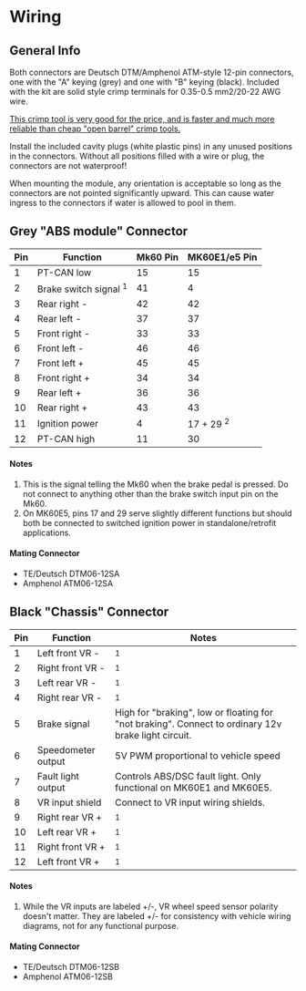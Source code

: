 # Wiring

## General Info

Both connectors are Deutsch DTM/Amphenol ATM-style 12-pin connectors, one with the "A" keying (grey) and one with "B" keying (black). Included with the kit are solid style crimp terminals for 0.35-0.5 mm2/20-22 AWG wire.

[This crimp tool is very good for the price, and is faster and much more reliable than cheap "open barrel" crimp tools.](https://www.amazon.com/gp/product/B07TW4X7JP/)

Install the included cavity plugs (white plastic pins) in any unused positions in the connectors. Without all positions filled with a wire or plug, the connectors are not waterproof!

When mounting the module, any orientation is acceptable so long as the connectors are not pointed significantly upward. This can cause water ingress to the connectors if water is allowed to pool in them.

## Grey "ABS module" Connector

| Pin | Function | Mk60 Pin | MK60E1/e5 Pin |
|--|--|--|--|
| 1 | PT-CAN low | 15 | 15 |
| 2 | Brake switch signal <sup>1</sup> | 41 | 4 |
| 3 | Rear right - | 42 | 42 |
| 4 | Rear left - | 37 | 37 |
| 5 | Front right - | 33 | 33 |
| 6 | Front left - | 46 | 46 |
| 7 | Front left + | 45 | 45 |
| 8 | Front right + | 34 | 34 |
| 9 | Rear left + | 36 | 36 |
| 10 | Rear right + | 43 | 43 |
| 11 | Ignition power | 4 | 17 + 29 <sup>2</sup> |
| 12 | PT-CAN high | 11 | 30 |

#### Notes

1. This is the signal telling the Mk60 when the brake pedal is pressed. Do not connect to anything other than the brake switch input pin on the Mk60.
2. On MK60E5, pins 17 and 29 serve slightly different functions but should both be connected to switched ignition power in standalone/retrofit applications.

#### Mating Connector
- TE/Deutsch DTM06-12SA
- Amphenol ATM06-12SA

## Black "Chassis" Connector

| Pin | Function | Notes |
|--|--|--|
| 1 | Left front VR - | <sup>1</sup> |
| 2 | Right front VR - | <sup>1</sup> |
| 3 | Left rear VR - | <sup>1</sup> |
| 4 | Right rear VR - | <sup>1</sup> |
| 5 | Brake signal | High for "braking", low or floating for "not braking". Connect to ordinary 12v brake light circuit.|
| 6 | Speedometer output | 5V PWM proportional to vehicle speed |
| 7 | Fault light output | Controls ABS/DSC fault light. Only functional on MK60E1 and MK60E5. |
| 8 | VR input shield | Connect to VR input wiring shields. |
| 9 | Right rear VR + | <sup>1</sup> |
| 10 | Left rear VR + | <sup>1</sup> |
| 11 | Right front VR + | <sup>1</sup> |
| 12 | Left front VR + | <sup>1</sup> |

#### Notes

1. While the VR inputs are labeled +/-, VR wheel speed sensor polarity doesn't matter. They are labeled +/- for consistency with vehicle wiring diagrams, not for any functional purpose.

#### Mating Connector
- TE/Deutsch DTM06-12SB
- Amphenol ATM06-12SB
